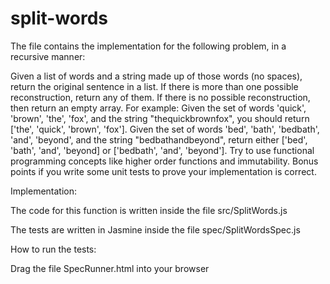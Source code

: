 # split-words

The file contains the implementation for the following problem, in a recursive manner:

Given a list of words and a string made up of those words (no spaces), return the original sentence in a list.
If there is more than one possible reconstruction, return any of them.
If there is no possible reconstruction, then return an empty array.
For example:
Given the set of words 'quick', 'brown', 'the', 'fox', and the string "thequickbrownfox", you should return ['the', 'quick', 'brown', 'fox'].
Given the set of words 'bed', 'bath', 'bedbath', 'and', 'beyond', and the string "bedbathandbeyond", return either ['bed', 'bath', 'and', 'beyond] or ['bedbath', 'and', 'beyond'].
Try to use functional programming concepts like higher order functions and immutability.
Bonus points if you write some unit tests to prove your implementation is correct.

Implementation:

The code for this function is written inside the file src/SplitWords.js

The tests are written in Jasmine inside the file spec/SplitWordsSpec.js

How to run the tests:

Drag the file SpecRunner.html into your browser


